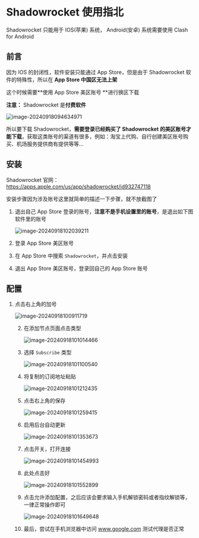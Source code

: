 # Shadowrocket 使用指北

Shadowrocket 只能用于 IOS(苹果) 系统， Android(安卓) 系统需要使用 Clash for Android



## 前言

因为 IOS 的封闭性，软件安装只能通过 App Store，但是由于 Shadowrocket 软件的特殊性，所以在 **App Store 中国区无法上架**

这个时候需要**使用 App Store 美区账号 **进行换区下载

**注意：** Shadowrocket 是**付费软件**

![image-20240918094634971](images/image-20240918094634971.png)

所以要下载 Shadowrocket，**需要登录已经购买了 Shadowrocket 的美区账号才能下载**，获取这类账号的渠道有很多，例如：淘宝上代购、自行创建美区账号购买、机场服务提供商有提供等等...



## 安装

Shadowrocket 官网：https://apps.apple.com/us/app/shadowrocket/id932747118

安装步骤因为涉及账号这里就简单的描述一下步骤，就不放截图了

1. 退出自己 App Store 登录的账号，**注意不是手机设置里的账号**，是退出如下图软件里的账号

   ![image-20240918102039211](images/image-20240918102039211.png)

2. 登录 App Store 美区账号

3. 在 App Store 中搜索 `Shadowrocket`，并点击安装

4. 退出 App Store 美区账号，登录回自己的 App Store 账号



## 配置

1. 点击右上角的加号

   ![image-20240918100911719](images/image-20240918100911719.png)

   2. 在添加节点页面点击类型

      ![image-20240918101014466](images/image-20240918101014466.png)

   3. 选择 `Subscribe` 类型

      ![image-20240918101100540](images/image-20240918101100540.png)

   4. 将复制的订阅地址粘贴

      ![image-20240918101212435](images/image-20240918101212435.png)

   5. 点击右上角的保存

      ![image-20240918101259415](images/image-20240918101259415.png)

   6. 启用后台自动更新

      ![image-20240918101353673](images/image-20240918101353673.png)

   7. 点击开关，打开连接

      ![image-20240918101454993](images/image-20240918101454993.png)

   8. 此处点击好

      ![image-20240918101552899](images/image-20240918101552899.png)

   9. 点击允许添加配置，之后应该会要求输入手机解锁密码或者指纹解锁等，一律正常操作即可

      ![image-20240918101649648](images/image-20240918101649648.png)

   10. 最后，尝试在手机浏览器中访问 www.google.com 测试代理是否正常
